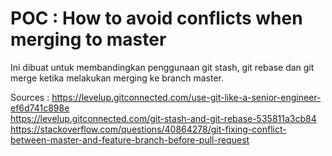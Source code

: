 # POC : How to avoid conflicts when merging to master

Ini dibuat untuk membandingkan penggunaan git stash, git rebase dan git merge ketika melakukan merging ke branch master.


Sources :
https://levelup.gitconnected.com/use-git-like-a-senior-engineer-ef6d741c898e   
https://levelup.gitconnected.com/git-stash-and-git-rebase-535811a3cb84   
https://stackoverflow.com/questions/40864278/git-fixing-conflict-between-master-and-feature-branch-before-pull-request  
